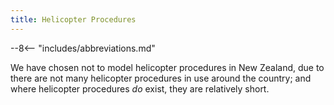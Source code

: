 ```yaml
---
title: Helicopter Procedures
---
```


--8<-- "includes/abbreviations.md"

We have chosen not to model helicopter procedures in New Zealand, due to there are not many helicopter procedures in use around the country; and where helicopter procedures *do* exist, they are relatively short.